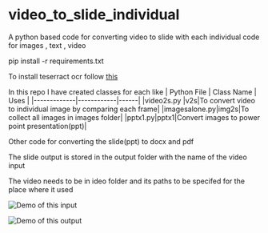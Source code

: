 # video_to_slide_individual
A python based code for converting video to slide with each individual code for images , text , video 

pip install -r requirements.txt

To  install teserract ocr follow [this](https://codetoprosper.com/tesseract-ocr-for-windows/)

In this repo I have created classes for each like 
| Python File | Class Name | Uses |
|-------------|------------|------|
|video2s.py |v2s|To convert video to individual image by comparing each frame|
|imagesalone.py|img2s|To collect all  images in images folder|
|pptx1.py|pptx1|Convert images to power point presentation(ppt)|

Other code for converting the slide(ppt) to docx and pdf

The slide output is stored in the output folder with the name of the video input

The video needs to be in ideo folder and its paths to be specifed for the place where it used

![Demo of this input](https://drive.google.com/file/d/19H0C7uYYnGT5Gew-Zx1ksYlY0N1zJYBP/view?usp=sharing)

![Demo of this output](https://drive.google.com/file/d/1IJg3pXKulDVTLZ0AkrEzIn4X-CUAhODQ/view?usp=sharing)

